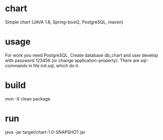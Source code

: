 # chart
Simple chart (JAVA 1.8, Spring-boot2, PostgreSQL, maven)

# usage
For work you need PostgreSQL. 
Create database db_chart and user develop with password 123456 
(or change application-property). 
There are sql-commands in file init.sql, which do it.

# build
mvn -X clean package

# run
java -jar target/chart-1.0-SNAPSHOT.jar

